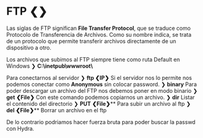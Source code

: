 # FTP ❮❯

Las siglas de FTP significan **File Transfer Protocol**, que se traduce como Protocolo de Transferencia de Archivos. Como su nombre indica, se trata de un protocolo que permite transferir archivos directamente de un dispositivo a otro.

Los archivos que subimos al FTP siempre tiene como ruta Default en Windows
❯ **C:\\inetpub\\wwwroot\\**

Para conectarnos al servidor
❯ **ftp ❮IP❯** Si el servidor nos lo permite nos podemos conectar como **Anonymous** sin colocar password.
	❯ **binary**   Para poder descargar un archivo del FTP nos debemos poner en modo binario 
	❯ **get ❮File❯** Con este comando podemos copiarnos un archivo.
	❯ **dir** Listar el contenido del directorio
	❯ **PUT ❮File❯**** Para subir un archivo al ftp
	❯ **del ❮File❯**** Borrar un archivo en el ftp

De lo contrario podriamos hacer fuerza bruta para poder buscar la passwd con Hydra.
